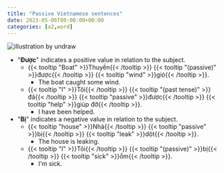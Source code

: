 ```yaml
---
title: "Passive Vietnamese sentences"
date: 2023-05-06T00:00:00+00:00
categories: [a2,word]
---
```


![illustration by undraw](/images/undraw/undraw_Like_dislike_re_dwcj.png)

- "**Được**" indicates a positive value in relation to the subject.
    - {{< tooltip "Boat" >}}Thuyền{{< /tooltip >}}
      {{< tooltip "(passive)" >}}được{{< /tooltip >}}
      {{< tooltip "wind" >}}gió{{< /tooltip >}}.
        - The boat caught some wind.
    - {{< tooltip "I" >}}Tôi{{< /tooltip >}}
      {{< tooltip "(past tense)" >}}đã{{< /tooltip >}}
      {{< tooltip "passive" >}}được{{< /tooltip >}}
      {{< tooltip "help" >}}giúp đỡ{{< /tooltip >}}.
        - I have been helped.
- "**Bị**" indicates a negative value in relation to the subject.
    - {{< tooltip "house" >}}Nhà{{< /tooltip >}}
      {{< tooltip "passive" >}}bị{{< /tooltip >}}
      {{< tooltip "leak" >}}dột{{< /tooltip >}}.
        - The house is leaking.
    - {{< tooltip "I" >}}Tôi{{< /tooltip >}}
      {{< tooltip "(passive)" >}}bị{{< /tooltip >}}
      {{< tooltip "sick" >}}ổm{{< /tooltip >}}.
        - I'm sick.
